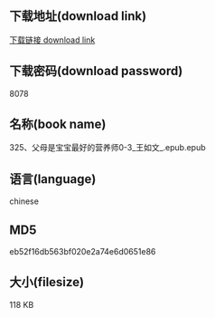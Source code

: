 ## 下载地址(download link)
[下载链接 download link](https://voluble-croquembouche-d321dc.netlify.app/?s=325%E3%80%81%E7%88%B6%E6%AF%8D%E6%98%AF%E5%AE%9D%E5%AE%9D%E6%9C%80%E5%A5%BD%E7%9A%84%E8%90%A5%E5%85%BB%E5%B8%880-3_%E7%8E%8B%E5%A6%82%E6%96%87_.epub)

## 下载密码(download password)
8078

## 名称(book name)
325、父母是宝宝最好的营养师0-3_王如文_.epub.epub

## 语言(language)
chinese

## MD5
eb52f16db563bf020e2a74e6d0651e86

## 大小(filesize)
118 KB
